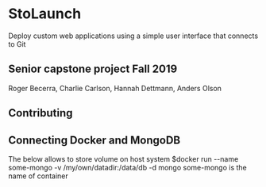 # StoLaunch

Deploy custom web applications using a simple user interface that connects to Git

## Senior capstone project Fall 2019

Roger Becerra, Charlie Carlson, Hannah Dettmann, Anders Olson

## Contributing

## Connecting Docker and MongoDB
 The below allows to store volume on host system
 $docker run --name some-mongo -v /my/own/datadir:/data/db -d mongo
 some-mongo is the name of container
 